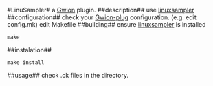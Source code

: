 #LinuSampler#
  a [Gwion](https://github.com/fennecdjay/Gwion) plugin.
##description##
use [linuxsampler](https://linuxsampler.org)
##configuration##
check your [Gwion-plug](https://github.com/fennecdjay/Gwion-plug) configuration. (e.g. edit config.mk)
edit Makefile
##building##
ensure [linuxsampler](https://linuxsampler.org) is installed
```
make
```
##instalation##
```
make install
```
##usage##
check .ck files in the directory.
